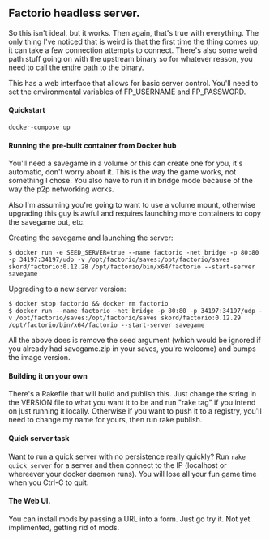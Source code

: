 ## Factorio headless server.

So this isn't ideal, but it works. Then again, that's true with everything. The only thing I've noticed that is weird is that the first time the thing comes up, it can take a few connection attempts to connect. There's also some weird path stuff going on with the upstream binary so for whatever reason, you need to call the entire path to the binary.

This has a web interface that allows for basic server control. You'll need to set the environmental variables of FP_USERNAME and FP_PASSWORD.

#### Quickstart

```docker-compose up```


#### Running the pre-built container from Docker hub

You'll need a savegame in a volume or this can create one for you, it's automatic, don't worry about it. This is the way the game works, not something I chose. You also have to run it in bridge mode because of the way the p2p networking works.

Also I'm assuming you're going to want to use a volume mount, otherwise upgrading this guy is awful and requires launching more containers to copy the savegame out, etc.

Creating the savegame and launching the server:

```
$ docker run -e SEED_SERVER=true --name factorio -net bridge -p 80:80 -p 34197:34197/udp -v /opt/factorio/saves:/opt/factorio/saves skord/factorio:0.12.28 /opt/factorio/bin/x64/factorio --start-server savegame
```

Upgrading to a new server version:

```
$ docker stop factorio && docker rm factorio
$ docker run --name factorio -net bridge -p 80:80 -p 34197:34197/udp -v /opt/factorio/saves:/opt/factorio/saves skord/factorio:0.12.29 /opt/factorio/bin/x64/factorio --start-server savegame
```

All the above does is remove the seed argument (which would be ignored if you already had savegame.zip in your saves, you're welcome) and bumps the image version.

#### Building it on your own

There's a Rakefile that will build and publish this. Just change the string in the VERSION file to what you want it to be and run "rake tag" if you intend on just running it locally. Otherwise if you want to push it to a registry, you'll need to change my name for yours, then run rake publish.

#### Quick server task

Want to run a quick server with no persistence really quickly? Run ```rake quick_server``` for a server and then connect to the IP (localhost or whereever your docker daemon runs). You will lose all your fun game time when you Ctrl-C to quit.

#### The Web UI.

You can install mods by passing a URL into a form. Just go try it. Not yet implimented, getting rid of mods.
